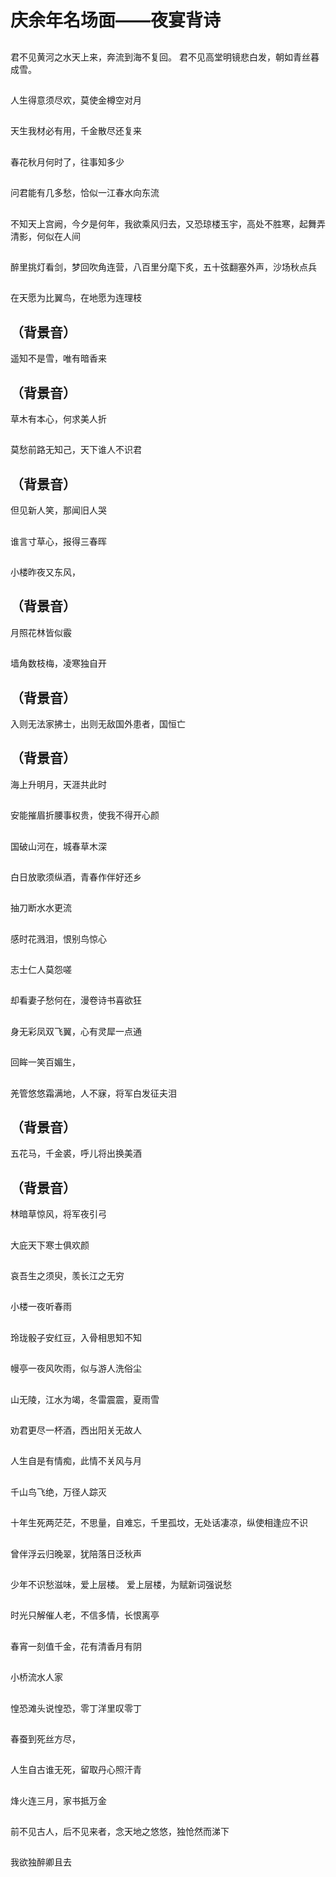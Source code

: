 

# 庆余年名场面——夜宴背诗
## 
君不见黄河之水天上来，奔流到海不复回。
君不见高堂明镜悲白发，朝如青丝暮成雪。

## 
人生得意须尽欢，莫使金樽空对月 

##
天生我材必有用，千金散尽还复来

##
春花秋月何时了，往事知多少

##
问君能有几多愁，恰似一江春水向东流

## 
不知天上宫阙，今夕是何年，我欲乘风归去，又恐琼楼玉宇，高处不胜寒，起舞弄清影，何似在人间

##
醉里挑灯看剑，梦回吹角连营，八百里分麾下炙，五十弦翻塞外声，沙场秋点兵 

##
在天愿为比翼鸟，在地愿为连理枝

## （背景音）
遥知不是雪，唯有暗香来

## （背景音）
草木有本心，何求美人折

##
莫愁前路无知己，天下谁人不识君

## （背景音）
但见新人笑，那闻旧人哭

##
谁言寸草心，报得三春晖

##
小楼昨夜又东风，

## （背景音）
月照花林皆似霰

##
墙角数枝梅，凌寒独自开

## （背景音）
入则无法家拂士，出则无敌国外患者，国恒亡

## （背景音）
海上升明月，天涯共此时

## 
安能摧眉折腰事权贵，使我不得开心颜

##
国破山河在，城春草木深

##
白日放歌须纵酒，青春作伴好还乡

##
抽刀断水水更流

##
感时花溅泪，恨别鸟惊心

##
志士仁人莫怨嗟

## 
却看妻子愁何在，漫卷诗书喜欲狂

##
身无彩凤双飞翼，心有灵犀一点通

##
回眸一笑百媚生，

##
羌管悠悠霜满地，人不寐，将军白发征夫泪

## （背景音）
五花马，千金裘，呼儿将出换美酒

## （背景音）
林暗草惊风，将军夜引弓

##
大庇天下寒士俱欢颜

##
哀吾生之须臾，羡长江之无穷

##
小楼一夜听春雨

##
玲珑骰子安红豆，入骨相思知不知

##
幔亭一夜风吹雨，似与游人洗俗尘

##
山无陵，江水为竭，冬雷震震，夏雨雪

##
劝君更尽一杯酒，西出阳关无故人

##
人生自是有情痴，此情不关风与月

##
千山鸟飞绝，万径人踪灭

##
十年生死两茫茫，不思量，自难忘，千里孤坟，无处话凄凉，纵使相逢应不识

##
曾伴浮云归晚翠，犹陪落日泛秋声

##
少年不识愁滋味，爱上层楼。
爱上层楼，为赋新词强说愁

##
时光只解催人老，不信多情，长恨离亭

##
春宵一刻值千金，花有清香月有阴

##
小桥流水人家

##
惶恐滩头说惶恐，零丁洋里叹零丁

##
春蚕到死丝方尽，

##
人生自古谁无死，留取丹心照汗青

##
烽火连三月，家书抵万金

##
前不见古人，后不见来者，念天地之悠悠，独怆然而涕下

##
我欲独醉卿且去





